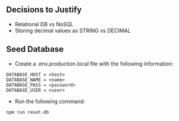 ## Decisions to Justify

- Relational DB vs NoSQL
- Storing decimal values as STRING vs DECIMAL

## Seed Database

- Create a .env.production.local file with the following information:
```
DATABASE_HOST = <host>
DATABASE_NAME = <name>
DATABASE_PASS = <password>
DATABASE_USER = <user>
```
- Run the following command:
```
npm run reset-db
```